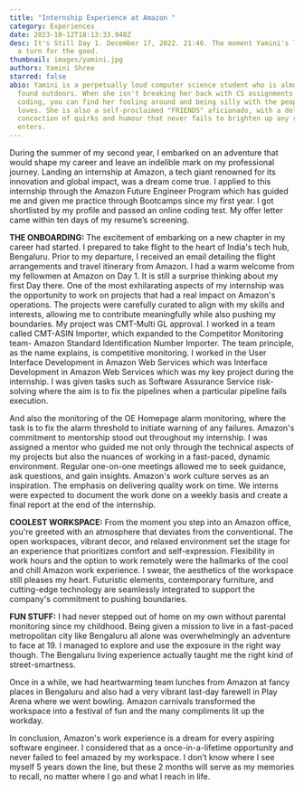 ```yaml
---
title: "Internship Experience at Amazon "
category: Experiences
date: 2023-10-12T18:13:33.948Z
desc: It's Still Day 1. December 17, 2022. 21:46. The moment Yamini's life took
  a turn for the good.
thumbnail: images/yamini.jpg
authors: Yamini Shree
starred: false
abio: Yamini is a perpetually loud computer science student who is almost always
  found outdoors. When she isn't breaking her back with CS assignments or
  coding, you can find her fooling around and being silly with the people she
  loves. She is also a self-proclaimed "FRIENDS" aficionado, with a delightful
  concoction of quirks and humour that never fails to brighten up any room she
  enters.
---
```


During the summer of my second year, I embarked on an adventure that would shape my career and leave an indelible mark on my professional journey. Landing an internship at Amazon, a tech giant renowned for its innovation and global impact, was a dream come true. I applied to this internship through the Amazon Future Engineer Program which has guided me and given me practice through Bootcamps since my first year. I got shortlisted by my profile and passed an online coding test. My offer letter came within ten days of my resume’s screening.

**THE ONBOARDING:**
The excitement of embarking on a new chapter in my career had started. I prepared to take flight to the heart of India's tech hub, Bengaluru. Prior to my departure, I received an email detailing the flight arrangements and travel itinerary from Amazon. I had a warm welcome from my fellowmen at Amazon on Day 1. It is still a surprise thinking about my first Day there. One of the most exhilarating aspects of my internship was the opportunity to work on projects that had a real impact on Amazon's operations. The projects were carefully curated to align with my skills and interests, allowing me to contribute meaningfully while also pushing my boundaries. My project was CMT-Multi GL approval. I worked in a team called CMT-ASIN Importer, which expanded to the Competitor Monitoring team- Amazon Standard Identification Number Importer. The team principle, as the name explains, is competitive monitoring. I worked in the User Interface Development in Amazon Web Services which was Interface Development in Amazon Web Services which was my key project during the internship. I was given tasks such as Software Assurance Service risk-solving where the aim is to fix the pipelines when a particular pipeline fails execution.

And also the monitoring of the OE Homepage alarm monitoring, where the task is to fix the alarm threshold to initiate warning of any failures. Amazon's commitment to mentorship stood out throughout my internship. I was assigned a mentor who guided me not only through the technical aspects of my projects but also the nuances of working in a fast-paced, dynamic environment. Regular one-on-one meetings allowed me to seek guidance, ask questions, and gain insights. Amazon's work culture serves as an inspiration. The emphasis
on delivering quality work on time. We interns were expected to document the work done on a weekly basis and create a final report at the end of the internship.

**COOLEST WORKSPACE:**
From the moment you step into an Amazon office, you're greeted with an atmosphere that deviates from the conventional. The open workspaces, vibrant decor, and relaxed environment set the stage for an experience that prioritizes comfort and self-expression. Flexibility in work hours and the option to work remotely were the hallmarks of the cool and chill Amazon work experience. I swear, the aesthetics of the workspace still pleases my heart. Futuristic elements, contemporary furniture, and cutting-edge technology are seamlessly integrated to support the company's commitment to pushing boundaries.

**FUN STUFF:**
I had never stepped out of home on my own without parental monitoring since my childhood. Being given a mission to live in a fast-paced metropolitan city like Bengaluru all alone was overwhelmingly an adventure to face at 19. I managed to explore and use the exposure in the right way though. The Bengaluru living experience actually taught me the right kind of street-smartness.

Once in a while, we had heartwarming team lunches from Amazon at fancy places in Bengaluru and also had a very vibrant last-day farewell in Play Arena where we went bowling. Amazon carnivals transformed the workspace into a festival of fun and the many compliments lit up the workday.

In conclusion, Amazon's work experience is a dream for every aspiring software engineer. I considered that as a once-in-a-lifetime opportunity and never failed to feel amazed by my workspace. I don’t know where I see myself 5 years down the line, but these 2 months will serve as my memories to recall, no matter where I go and what I reach in life.
